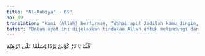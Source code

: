 ```yaml
---
title: "Al-Anbiya' - 69"
no: 69
translation: "Kami (Allah) berfirman, “Wahai api! Jadilah kamu dingin, dan penyelamat bagi Ibrahim!”"
tafsir: "Dalam ayat ini dijelaskan tindakan Allah untuk melindungi dan menolong Ibrahim dari kekejaman kaumnya, yaitu membakar Ibrahim dalam api yang sedang berkobar-kobar.\n\nSebagaimana diketahui bahwa Allah telah memberikan sifat-sifat tertentu bagi setiap mahluk-Nya. Sifat itu tetap berlaku baginya sebagai Sunnah Allah di dunia. Antara lain ialah api, yang bersifat panas dan membakar, sehingga logam-logam yang amat kuat pun dapat dicairkan dengan api, apalagi tubuh manusia. Maka Allah melindungi Ibrahim dari panas api tersebut dengan cara mencabut sifat panas dan membakar, dari api yang sedang menyala sehingga Ibrahim tidak merasa panas ketika dibakar dan tidak terbakar dalam api unggun yang menyala-nyala.\n\nAllah berfirman, \"Hai api, jadilah engkau dingin, dan memberi keselamatan bagi Ibrahim.\" Dengan adanya perintah Allah kepada api tersebut, maka sifatnya berubah dari panas menjadi dingin, dan tidak merusak terhadap Ibrahim sampai api itu padam. Ini menambah bukti tentang kekuasaan Allah yang seharusnya disadari oleh orang-orang kafir.\n\nDalam suatu hadis yang diriwayatkan oleh al-Bukhari dari Ibnu 'Abbas disebutkan bahwa ketika Nabi Ibrahim dilemparkan ke dalam api, ia membaca:\n\n\"Cukuplah Allah (menjadi penolong) bagi kami dan Dia sebaik-baik pelindung.\" (Riwayat al-Bukhari)\n\nDemikianlah pertolongan dan perlindungan yang biasa diberikan Allah kepada para nabi, wali-wali dan hamba-hamba-Nya yang saleh. Walaupun pada waktu itu Ibrahim belum menjadi nabi dan rasul, namun ia tetap merupakan seorang hamba Allah yang saleh.\n\nPatut kiranya diingat bahwa Nabi Muhammad juga mengalami makar dari kaum kafir Quraisy yang berusaha untuk membinasakannya, seperti peristiwa sebelum dan sesudah hijrah. Akan tetapi walaupun mereka telah membuat rencana yang rapi untuk mencapai maksud tertentu, namun pelaksanaannya tidaklah membawa hasil seperti yang mereka harapkan, karena Allah telah memberikan pertolongan dan perlindungan-Nya kepada Rasul-Nya, sebagai pelaksanaan dari janji-Nya:\n\nDan Allah memelihara engkau dari (gangguan) manusia. (al-Ma'idah/5: 67)"
---
```


قُلْنَا يَا نَارُ كُوْنِيْ بَرْدًا وَّسَلٰمًا عَلٰٓى اِبْرٰهِيْمَ ۙ
